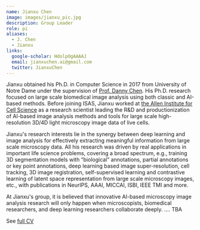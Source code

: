 ```yaml
---
name: Jianxu Chen
image: images/jianxu_pic.jpg
description: Group Leader
role: pi
aliases:
  - J. Chen
  - Jianxu
links:
  google-scholar: HdolpOgAAAAJ
  email: jianxuchen.ai@gmail.com
  twitter: JianxuChen
---
```



Jianxu obtained his Ph.D. in Computer Science in 2017 from University of Notre Dame under the supervision of [Prof. Danny Chen](https://www3.nd.edu/~dchen/). His Ph.D. research focused on large scale biomedical image analysis using both classic and AI-based methods. Before joining ISAS, Jianxu worked at [the Allen Institute for Cell Science](https://www.allencell.org/) as a research scientist leading the R&D and productionization of AI-based image analysis methods and tools for large scale high-resolution 3D/4D light microscopy image data of live cells. 

Jianxu's research interests lie in the synergy between deep learning and image analysis for effectively extracting meaningful information from large scale microscopy data. All his research was driven by real applications in important life science problems, covering a broad spectrum, e.g., training 3D segmentation models with “biological” annotations, partial annotations or key point annotations, deep learning based image super-resolution, cell tracking, 3D image registration, self-supervised learning and contrastive learning of latent space representation from large scale microscopy images, etc., with publications in NeurIPS, AAAI, MICCAI, ISBI, IEEE TMI and more. 

At Jianxu's group, it is believed that innovative AI-based microscopy image analysis research will only happen when microscopists, biomedical researchers, and deep learning researchers collaborate deeply. .... TBA

See [full CV](../asset/CV_Jianxu.pdf)
